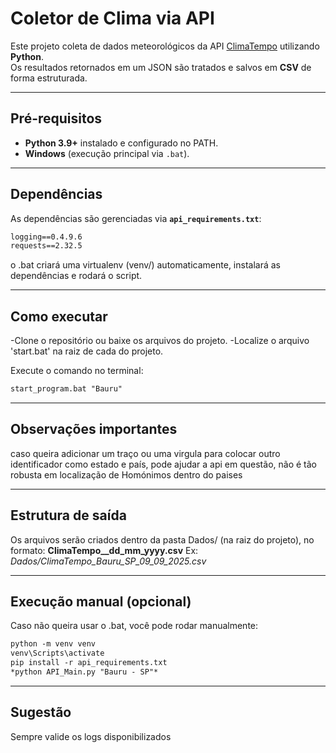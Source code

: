 # Coletor de Clima via API

Este projeto  coleta de dados meteorológicos da API  [ClimaTempo]([https://www.climatempo.com.br/](https://weatherstack.com/documentation)) utilizando **Python**.  
Os resultados retornados em um JSON são tratados e salvos em **CSV** de forma estruturada.

---
## Pré-requisitos

- **Python 3.9+** instalado e configurado no PATH.  
- **Windows** (execução principal via `.bat`).

---
## Dependências

As dependências são gerenciadas via **`api_requirements.txt`**:

```txt
logging==0.4.9.6
requests==2.32.5
```
o .bat criará uma virtualenv (venv/) automaticamente, instalará as dependências e rodará o script.

---

## Como executar

-Clone o repositório ou baixe os arquivos do projeto.
-Localize o arquivo 'start.bat' na raiz de cada do projeto.

Execute o comando no terminal:

```txt
start_program.bat "Bauru"
```


---
## Observações importantes
caso queira adicionar um traço ou uma virgula para colocar outro identificador como estado e país, pode ajudar
a api em questão, não é tão robusta em localização de Homónimos dentro do paises 

---
## Estrutura de saída

Os arquivos serão criados dentro da pasta Dados/ (na raiz do projeto), no formato:
**ClimaTempo_<Cidade>_dd_mm_yyyy.csv**
Ex: *Dados/ClimaTempo_Bauru_SP_09_09_2025.csv*

---
## Execução manual (opcional)

Caso não queira usar o .bat, você pode rodar manualmente:

```txt
python -m venv venv
venv\Scripts\activate
pip install -r api_requirements.txt
*python API_Main.py "Bauru - SP"*
```

---
## Sugestão
Sempre valide os logs disponibilizados
